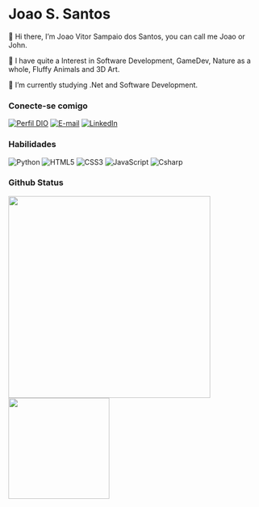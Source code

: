 # Joao S. Santos

👋 Hi there, I’m Joao Vitor Sampaio dos Santos, you can call me Joao or John.

👀 I have quite a Interest in Software Development, GameDev, Nature as a whole, Fluffy Animals and 3D Art.

📖 I’m currently studying .Net and Software Development.

 ### Conecte-se comigo

[![Perfil DIO](https://img.shields.io/badge/-Meu%20Perfil%20na%20DIO-30A3DC?style=for-the-badge)](https://web.dio.me/users/joaosantos_pessoal2002/)
[![E-mail](https://img.shields.io/badge/-Email-000?style=for-the-badge&logo=microsoft-outlook&logoColor=E94D5F)](mailto:joaosantos.pessoal2002@gmail.com)
[![LinkedIn](https://img.shields.io/badge/-LinkedIn-000?style=for-the-badge&logo=linkedin&logoColor=30A3DC)](https://www.linkedin.com/in/joao-santos-a13616240/)

### Habilidades
![Python](https://img.shields.io/badge/python-3670A0?style=for-the-badge&logo=python&logoColor=ffdd54)
![HTML5](https://img.shields.io/badge/HTML5-E34F26?style=for-the-badge&logo=html5&logoColor=white)
![CSS3](https://img.shields.io/badge/CSS3-1572B6?style=for-the-badge&logo=css3&logoColor=white)
![JavaScript](https://img.shields.io/badge/JavaScript-F7DF1E?style=for-the-badge&logo=javascript&logoColor=black)
![Csharp](https://custom-icon-badges.demolab.com/badge/C%23-%23239120.svg?logo=cshrp&logoColor=white)

### Github Status
 <div id="canvas" style="display:flex;align-content:left;flex-direction:column;">
  <div>
   <img height="auto" width="400px" src="https://github-readme-stats.vercel.app/api?username=JustJoaoSantos&show_icons=true&theme=transparent"/>

   <img height="auto" width="200px" src="https://github-readme-stats.vercel.app/api/top-langs/?username=JustJoaoSantos&theme=transparent&size_weight=0.5&count_weight=0.5&langs_count=10&exclude_repo=.config"/>
  </div>
</div>


<!---
justa-whitefox/justa-whitefox is a ✨ special ✨ repository because its `README.md` (this file) appears on your GitHub profile.
You can click the Preview link to take a look at your changes.
--->
